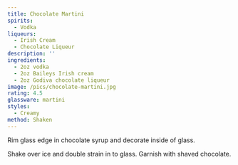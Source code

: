 ```yaml
---
title: Chocolate Martini
spirits:
  - Vodka
liqueurs:
  - Irish Cream
  - Chocolate Liqueur
description: ''
ingredients:
  - 2oz vodka
  - 2oz Baileys Irish cream
  - 2oz Godiva chocolate liqueur
image: /pics/chocolate-martini.jpg
rating: 4.5
glassware: martini
styles:
  - Creamy
method: Shaken
---
```


Rim glass edge in chocolate syrup and decorate inside of glass.

Shake over ice and double strain in to glass. Garnish with shaved chocolate.